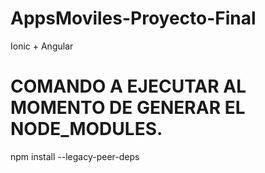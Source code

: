 # AppsMoviles-Proyecto-Final
 Ionic + Angular

# COMANDO A EJECUTAR AL MOMENTO DE GENERAR EL NODE_MODULES.
npm install --legacy-peer-deps
